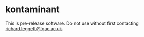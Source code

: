 kontaminant
===========

This is pre-release software. Do not use without first contacting richard.leggett@tgac.ac.uk.
